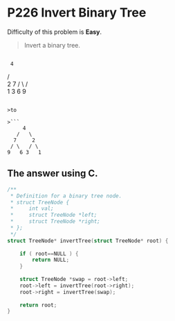 # P226 Invert Binary Tree

Difficulty of this problem is **Easy**.

> Invert a binary tree.

>```
     4
   /   \
  2     7
 / \   / \
1   3 6   9
```

>to

>```
     4
   /   \
  7     2
 / \   / \
9   6 3   1
```


## The answer using C.

```C
/**
 * Definition for a binary tree node.
 * struct TreeNode {
 *     int val;
 *     struct TreeNode *left;
 *     struct TreeNode *right;
 * };
 */
struct TreeNode* invertTree(struct TreeNode* root) {
    
    if ( root==NULL ) {
        return NULL;
    }
    
    struct TreeNode *swap = root->left;
    root->left = invertTree(root->right);
    root->right = invertTree(swap);
    
    return root;
}
```


